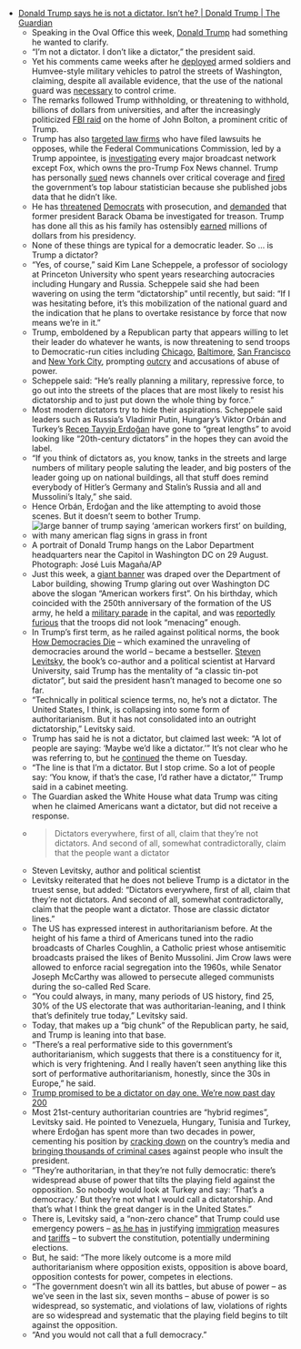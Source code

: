 - [Donald Trump says he is not a dictator. Isn’t he? | Donald Trump | The Guardian](https://www.theguardian.com/us-news/ng-interactive/2025/sep/01/trump-dictator-authoritarianism-politics)
	- Speaking in the Oval Office this week, [Donald Trump](https://www.theguardian.com/us-news/donaldtrump) had something he wanted to clarify.
	- “I’m not a dictator. I don’t like a dictator,” the president said.
	- Yet his comments came weeks after he [deployed](https://www.theguardian.com/us-news/2025/aug/12/mayor-national-guard-washington-dc) armed soldiers and Humvee-style military vehicles to patrol the streets of Washington, claiming, despite all available evidence, that the use of the national guard was [necessary](https://www.theguardian.com/us-news/2025/aug/11/trump-washington-dc-crime) to control crime.
	- The remarks followed Trump withholding, or threatening to withhold, billions of dollars from universities, and after the increasingly politicized [FBI raid](https://www.theguardian.com/us-news/2025/aug/22/fbi-raids-john-bolton-house) on the home of John Bolton, a prominent critic of Trump.
	- Trump has also [targeted law firms](https://www.theguardian.com/commentisfree/2025/apr/04/trump-attacks-law-firms) who have filed lawsuits he opposes, while the Federal Communications Commission, led by a Trump appointee, is [investigating](https://www.theguardian.com/us-news/2025/jan/22/fcc-reinstates-complaints-abc-cbs-nbc) every major broadcast network except Fox, which owns the pro-Trump Fox News channel. Trump has personally [sued](https://www.theguardian.com/us-news/2024/nov/15/trump-sues-media-outlets-bias) news channels over critical coverage and [fired](https://www.theguardian.com/us-news/2025/aug/01/trump-fires-erika-mcentarfer-labor-statistics) the government’s top labour statistician because she published jobs data that he didn’t like.
	- He has [threatened](https://www.theguardian.com/us-news/article/2024/sep/08/trump-threatens-jail-adversaries) [Democrats](https://www.axios.com/2025/06/26/trump-democrats-iran-leak-prosecution-threat) with prosecution, and [demanded](https://www.theguardian.com/us-news/2025/jul/24/justice-department-obama-2016-election) that former president Barack Obama be investigated for treason. Trump has done all this as his family has ostensibly [earned](https://www.newyorker.com/magazine/2025/08/18/the-number?%5Fsp=456cd044-116b-4a09-bdd6-361a44d05e5e.1755026184663) millions of dollars from his presidency.
	- None of these things are typical for a democratic leader. So … is Trump a dictator?
	- “Yes, of course,” said Kim Lane Scheppele, a professor of sociology at Princeton University who spent years researching autocracies including Hungary and Russia. Scheppele said she had been wavering on using the term “dictatorship” until recently, but said: “If I was hesitating before, it’s this mobilization of the national guard and the indication that he plans to overtake resistance by force that now means we’re in it.”
	- Trump, emboldened by a Republican party that appears willing to let their leader do whatever he wants, is now threatening to send troops to Democratic-run cities including [Chicago](https://www.theguardian.com/us-news/2025/aug/28/trump-administration-military-base-chicago), [Baltimore](https://www.theguardian.com/us-news/2025/aug/15/trump-dc-national-guard-crime-rates), [San Francisco](https://www.theguardian.com/us-news/2025/aug/23/sanctuary-cities-trump-administration-funding) and [New York City](https://www.theguardian.com/us-news/2025/aug/22/trump-troops-dc-new-york-chicago), prompting [outcry](https://www.nytimes.com/2025/08/28/us/politics/democratic-governors-trump-troops.html) and accusations of abuse of power.
	- Scheppele said: “He’s really planning a military, repressive force, to go out into the streets of the places that are most likely to resist his dictatorship and to just put down the whole thing by force.”
	- Most modern dictators try to hide their aspirations. Scheppele said leaders such as Russia’s Vladimir Putin, Hungary’s Viktor Orbán and Turkey’s [Recep Tayyip Erdoğan](https://www.theguardian.com/world/recep-tayyip-erdogan) have gone to “great lengths” to avoid looking like “20th-century dictators” in the hopes they can avoid the label.
	- “If you think of dictators as, you know, tanks in the streets and large numbers of military people saluting the leader, and big posters of the leader going up on national buildings, all that stuff does remind everybody of Hitler’s Germany and Stalin’s Russia and all and Mussolini’s Italy,” she said.
	- Hence Orbán, Erdoğan and the like attempting to avoid those scenes. But it doesn’t seem to bother Trump.
	- ![large banner of trump saying ‘american workers first’ on building, with many american flag signs in grass in front](https://i.guim.co.uk/img/media/2a0ab31ea58f295013a6d44ed01d67a1aa5081f3/0_0_5980_3987/master/5980.jpg?width=445&dpr=1&s=none&crop=none)[](https://www.theguardian.com/us-news/ng-interactive/2025/sep/01/trump-dictator-authoritarianism-politics#img-2)
	- A portrait of Donald Trump hangs on the Labor Department headquarters near the Capitol in Washington DC on 29 August. Photograph: José Luis Magaña/AP
	- Just this week, a [giant banner](https://www.newsweek.com/department-labor-trump-portrait-2119185) was draped over the Department of Labor building, showing Trump glaring out over Washington DC above the slogan “American workers first”. On his birthday, which coincided with the 250th anniversary of the formation of the US army, he held a [military parade](https://www.theguardian.com/us-news/2025/jun/14/trump-military-parade) in the capital, and was [reportedly furious](https://www.thedailybeast.com/trump-reamed-out-hegseth-for-flop-birthday-parade-author/) that the troops did not look “menacing” enough.
	- In Trump’s first term, as he railed against political norms, the book [How Democracies Die](https://www.theguardian.com/books/2018/jan/08/how-democracies-die-by-steven-levitsky-and-daniel-ziblatt-review) – which examined the unraveling of democracies around the world – became a bestseller. [Steven Levitsky](https://www.theguardian.com/us-news/commentisfree/2018/jan/21/this-is-how-democracies-die), the book’s co-author and a political scientist at Harvard University, said Trump has the mentality of “a classic tin-pot dictator”, but said the president hasn’t managed to become one so far.
	- “Technically in political science terms, no, he’s not a dictator. The United States, I think, is collapsing into some form of authoritarianism. But it has not consolidated into an outright dictatorship,” Levitsky said.
	- Trump has said he is not a dictator, but claimed last week: “A lot of people are saying: ‘Maybe we’d like a dictator.’” It’s not clear who he was referring to, but he [continued](https://rollcall.com/factbase/trump/transcript/donald-trump-remarks-cabinet-meeting-white-house-august-26-2025/) the theme on Tuesday.
	- “The line is that I’m a dictator. But I stop crime. So a lot of people say: ‘You know, if that’s the case, I’d rather have a dictator,’” Trump said in a cabinet meeting.
	- The Guardian asked the White House what data Trump was citing when he claimed Americans want a dictator, but did not receive a response.
	- > Dictators everywhere, first of all, claim that they’re not dictators. And second of all, somewhat contradictorally, claim that the people want a dictator
	- Steven Levitsky, author and political scientist
	- Levitsky reiterated that he does not believe Trump is a dictator in the truest sense, but added: “Dictators everywhere, first of all, claim that they’re not dictators. And second of all, somewhat contradictorally, claim that the people want a dictator. Those are classic dictator lines.”
	- The US has expressed interest in authoritarianism before. At the height of his fame a third of Americans tuned into the radio broadcasts of Charles Coughlin, a Catholic priest whose antisemitic broadcasts praised the likes of Benito Mussolini. Jim Crow laws were allowed to enforce racial segregation into the 1960s, while Senator Joseph McCarthy was allowed to persecute alleged communists during the so-called Red Scare.
	- “You could always, in many, many periods of US history, find 25, 30% of the US electorate that was authoritarian-leaning, and I think that’s definitely true today,” Levitsky said.
	- Today, that makes up a “big chunk” of the Republican party, he said, and Trump is leaning into that base.
	- “There’s a real performative side to this government’s authoritarianism, which suggests that there is a constituency for it, which is very frightening. And I really haven’t seen anything like this sort of performative authoritarianism, honestly, since the 30s in Europe,” he said.
	- [Trump promised to be a dictator on day one. We’re now past day 200](https://www.theguardian.com/us-news/2025/aug/10/donald-trump-authoritarian-democracy)
	- Most 21st-century authoritarian countries are “hybrid regimes”, Levitsky said. He pointed to Venezuela, Hungary, Tunisia and Turkey, where Erdoğan has spent more than two decades in power, cementing his position by [cracking down](https://www.theguardian.com/commentisfree/2016/mar/06/the-guardian-view-on-the-turkish-crackdown-on-the-media-unjustified-and-undemocratic) on the country’s media and [bringing thousands of criminal cases](https://www.nytimes.com/2016/03/03/world/europe/crackdown-dissent-turkey-insults-recep-tayyip-erdogan.html) against people who insult the president.
	- “They’re authoritarian, in that they’re not fully democratic: there’s widespread abuse of power that tilts the playing field against the opposition. So nobody would look at Turkey and say: ‘That’s a democracy.’ But they’re not what I would call a dictatorship. And that’s what I think the great danger is in the United States.”
	- There is, Levitsky said, a “non-zero chance” that Trump could use emergency powers – [as he has](https://www.theguardian.com/us-news/2025/jun/23/trump-emergency-declarations-politics-law) in justifying [immigration](https://www.theguardian.com/us-news/2025/jan/20/trump-immigration-emergency-executive-order) measures and [tariffs](https://www.theguardian.com/us-news/2025/aug/30/trump-tariffs-explainer) – to subvert the constitution, potentially undermining elections.
	- But, he said: “The more likely outcome is a more mild authoritarianism where opposition exists, opposition is above board, opposition contests for power, competes in elections.
	- “The government doesn’t win all its battles, but abuse of power – as we’ve seen in the last six, seven months – abuse of power is so widespread, so systematic, and violations of law, violations of rights are so widespread and systematic that the playing field begins to tilt against the opposition.
	- “And you would not call that a full democracy.”